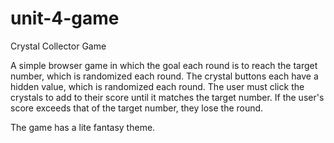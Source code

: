 # unit-4-game
Crystal Collector Game

A simple browser game in which the goal each round is to reach the target number, which is randomized each round. The crystal buttons each have a hidden value, which is randomized each round. The user must click the crystals to add to their score until it matches the target number. If the user's score exceeds that of the target number, they lose the round. 

The game has a lite fantasy theme. 